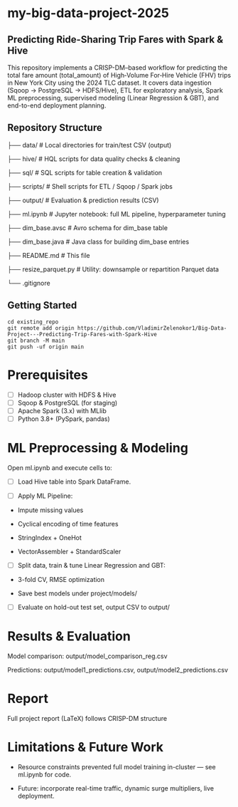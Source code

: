 # my-big-data-project-2025



## Predicting Ride-Sharing Trip Fares with Spark & Hive

This repository implements a CRISP-DM–based workflow for predicting the total fare amount (total_amount) 
of High‑Volume For‑Hire Vehicle (FHV) trips in New York City using the 2024 TLC dataset. 
It covers data ingestion (Sqoop → PostgreSQL → HDFS/Hive), ETL for exploratory analysis, Spark ML preprocessing, 
supervised modeling (Linear Regression & GBT), and end-to-end deployment planning.

## Repository Structure

├── data/                   # Local directories for train/test CSV (output)

├── hive/                   # HQL scripts for data quality checks & cleaning

├── sql/                    # SQL scripts for table creation & validation

├── scripts/                # Shell scripts for ETL / Sqoop / Spark jobs

├── output/                 # Evaluation & prediction results (CSV)

├── ml.ipynb                # Jupyter notebook: full ML pipeline, hyperparameter tuning

├── dim_base.avsc           # Avro schema for dim_base table

├── dim_base.java           # Java class for building dim_base entries

├── README.md               # This file

├── resize_parquet.py       # Utility: downsample or repartition Parquet data

└── .gitignore

## Getting Started

```
cd existing_repo
git remote add origin https://github.com/VladimirZelenokor1/Big-Data-Project---Predicting-Trip-Fares-with-Spark-Hive
git branch -M main
git push -uf origin main
```

# Prerequisites

- [ ] Hadoop cluster with HDFS & Hive
- [ ] Sqoop & PostgreSQL (for staging)
- [ ] Apache Spark (3.x) with MLlib
- [ ] Python 3.8+ (PySpark, pandas)

# ML Preprocessing & Modeling

Open ml.ipynb and execute cells to:

- [ ] Load Hive table into Spark DataFrame.

- [ ] Apply ML Pipeline:

- Impute missing values

- Cyclical encoding of time features

- StringIndex + OneHot

- VectorAssembler + StandardScaler

- [ ] Split data, train & tune Linear Regression and GBT:

- 3-fold CV, RMSE optimization

- Save best models under project/models/

- [ ] Evaluate on hold-out test set, output CSV to output/

# Results & Evaluation

Model comparison: output/model_comparison_reg.csv

Predictions: output/model1_predictions.csv, output/model2_predictions.csv

# Report

Full project report (LaTeX) follows CRISP-DM structure

# Limitations & Future Work

- Resource constraints prevented full model training in-cluster — see ml.ipynb for code.

- Future: incorporate real-time traffic, dynamic surge multipliers, live deployment.
